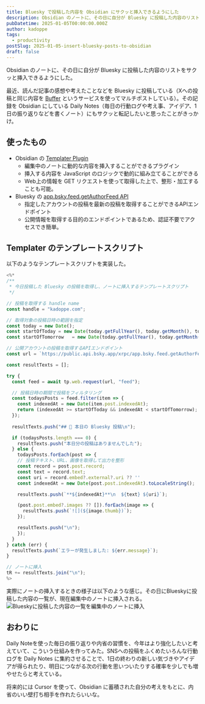 ```yaml
---
title: Bluesky で投稿した内容を Obsidian にサクッと挿入できるようにした
description: Obsidian のノートに、その日に自分が Bluesky に投稿した内容のリストをサクッと挿入できるようにした。
pubDatetime: 2025-01-05T00:00:00.000Z
author: kadoppe
tags:
  - productivity
postSlug: 2025-01-05-insert-bluesky-posts-to-obsidian
draft: false
---
```


Obsidian のノートに、その日に自分が Bluesky に投稿した内容のリストをサクッと挿入できるようにした。

最近、読んだ記事の感想や考えたことなどを Bluesky に投稿している（Xへの投稿と同じ内容を [Buffer](https://buffer.com) というサービスを使ってマルチポストしている）。その記録を Obsidian にしている Daily Notes（毎日の行動ログや考え事、アイデア、1日の振り返りなどを書くノート）にもサクッと転記したいと思ったことがきっかけ。

## 使ったもの
- Obsidian の [Templater Plugin](https://github.com/SilentVoid13/Templater)
  - 編集中のノートに動的な内容を挿入することができるプラグイン
  - 挿入する内容を JavaScript のロジックで動的に組み立てることができる
  - Web上の情報を GET リクエストを使って取得した上で、整形・加工することも可能。
- Bluesky の [app.bsky.feed.getAuthorFeed API](https://docs.bsky.app/docs/api/app-bsky-feed-get-author-feed)
  - 指定したアカウントの投稿を最新の投稿を取得することができるAPIエンドポイント
  - 公開情報を取得する目的のエンドポイントであるため、認証不要でアクセスでき簡単。

## Templater のテンプレートスクリプト

以下のようなテンプレートスクリプトを実装した。

```javascript
<%*
/**
 * 今日投稿した Bluesky の投稿を取得し、ノートに挿入するテンプレートスクリプト
 */

// 投稿を取得する handle name
const handle = "kadoppe.com";

// 取得対象の投稿日時の範囲を指定
const today = new Date();
const startOfToday = new Date(today.getFullYear(), today.getMonth(), today.getDate(), 0, 0, 0);
const startOfTomorrow   = new Date(today.getFullYear(), today.getMonth(), today.getDate()+1, 0, 0, 0);

// 公開アカウントの投稿を取得するAPIエンドポイント
const url = `https://public.api.bsky.app/xrpc/app.bsky.feed.getAuthorFeed?actor=${handle}&limit=100`; 

const resultTexts = [];

try {
  const feed = await tp.web.request(url, "feed");

  // 投稿日時の期間で投稿をフィルタリング
  const todaysPosts = feed.filter(item => {
    const indexedAt = new Date(item.post.indexedAt);
    return (indexedAt >= startOfToday && indexedAt < startOfTomorrow);
  });
	
  resultTexts.push("## 🦋 本日の Bluesky 投稿\n");

  if (todaysPosts.length === 0) {
    resultTexts.push("本日分の投稿はありませんでした");
  } else {
    todaysPosts.forEach(post => {
    // 投稿テキスト、URL、画像を取得して出力を整形
    const record = post.post.record;
    const text = record.text;
    const uri = record.embed?.external?.uri ?? ''
    const indexedAt = new Date(post.post.indexedAt).toLocaleString();

    resultTexts.push(`**${indexedAt}**\n  ${text} ${uri}`);

    (post.post.embed?.images ?? []).forEach(image => {
      resultTexts.push(`![](${image.thumb})`);
    });

    resultTexts.push("\n");
    });
  }
} catch (err) {
  resultTexts.push(`エラーが発生しました: ${err.message}`);
}

// ノートに挿入
tR += resultTexts.join("\n");
%>
```

実際にノートの挿入するときの様子は以下のような感じ。その日にBlueskyに投稿した内容の一覧が、現在編集中のノートに挿入される。
![Blueskyに投稿した内容の一覧を編集中のノートに挿入](../../../public/assets/blog/bluesky-insert.gif)


## おわりに
Daily Noteを使った毎日の振り返りや内省の習慣を、今年はより強化したいと考えていて、こういう仕組みを作ってみた。SNSへの投稿をふくめたいろんな行動ログを Daily Notes に集約させることで、1日の終わりの新しい気づきやアイデアが得られたり、明日につながる次の行動を思いついたりする確率を少しでも増やせたらと考えている。

将来的には Cursor を使って、Obsidian に蓄積された自分の考えをもとに、内省のいい壁打ち相手を作れたらいいな。

